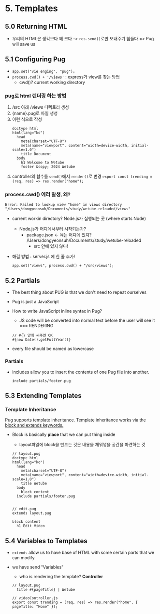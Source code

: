 # 5. Templates

## 5.0 Returning HTML

- 우리의 HTML은 생각보다 꽤 크다 -> `res.send()`로만 보내주기 힘들다
  => Pug will save us

## 5.1 Configuring Pug

- `app.set("vie enging", "pug");`
- `process.cwd() + '/views'` : express가 view를 찾는 방법
  - cwd()? current working directory

### pug로 html 렌더링 하는 방법

1. /src 아래 /views 디렉토리 생성
2. {name}.pug로 파일 생성
3. 이런 식으로 작성
   ```
   doctype html
   html(lang="ko")
     head
       meta(charset="UTF-8")
       meta(name="viewport", content="width=device-width, initial-scale=1.0")
       title Document
     body
       h1 Welcome to Wetube
       footer &copy; 2024 Wetube
   ```
4. controller의 함수를 `send()`에서 `render()`로 변경
   `export const trending = (req, res) => res.render("home");`

### process.cwd() 에러 발생, 왜?

`Error: Failed to lookup view "home" in views directory "/Users/dongyeonsuh/Documents/study/wetube-reloaded/views"`

- current workin directory? Node.js가 실행되는 곳 (where starts Node)

  - Node.js가 어디에서부터 시작되는가?
    - package.json <- 얘는 어디에 있지? /Users/dongyeonsuh/Documents/study/wetube-reloaded
      - src 안에 있지 않다!

- 해결 방법 : server.js 에 한 줄 추가!
  ```
  app.set("views", process.cwd() + "/src/views");
  ```

## 5.2 Partials

- The best thing about PUG is that we don't need to repeat ourselves
- Pug is just a JavaScript

- How to write JavaScript inline syntax in Pug?

  - JS code will be converted into normal text before the user will see it === RENDERING

  ```
  // #{} 안에 써주면 OK
  #{new Date().getFullYear()}
  ```

- every file should be named as lowercase

### Partials

- Includes allow you to insert the contents of one Pug file into another.
  ```
  include partials/footer.pug
  ```

## 5.3 Extending Templates

### Template Inheritance

[Pug supports template inheritance. Template inheritance works via the block and extends keywords.](https://pugjs.org/language/inheritance.html)

- Block is basically **place** that we can put thing inside

  - layout파일에 block을 만드는 것은 내용을 채워넣을 공간을 마련하는 것

  ```
  // layout.pug
  doctype html
  html(lang="ko")
    head
      meta(charset="UTF-8")
      meta(name="viewport", content="width=device-width, initial-scale=1.0")
      title Wetube
    body
      block content
    include partials/footer.pug


  // edit.pug
  extends layout.pug

  block content
    h1 Edit Video
  ```

## 5.4 Variables to Templates

- `extends` allow us to have base of HTML with some certain parts that we can modify

- we have send "Variables"

  - who is rendering the template? **Controller**

  ```
  // layout.pug
    title #{pageTitle} | Wetube

  // videoController.js
  export const trending = (req, res) => res.render("home", { pageTitle: "Home" });
  ```
